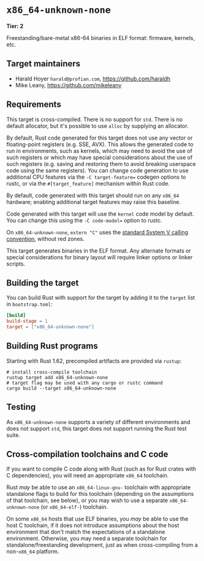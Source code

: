 # `x86_64-unknown-none`

**Tier: 2**

Freestanding/bare-metal x86-64 binaries in ELF format: firmware, kernels, etc.

## Target maintainers

- Harald Hoyer `harald@profian.com`, https://github.com/haraldh
- Mike Leany, https://github.com/mikeleany

## Requirements

This target is cross-compiled. There is no support for `std`. There is no
default allocator, but it's possible to use `alloc` by supplying an allocator.

By default, Rust code generated for this target does not use any vector or
floating-point registers (e.g. SSE, AVX). This allows the generated code to run
in environments, such as kernels, which may need to avoid the use of such
registers or which may have special considerations about the use of such
registers (e.g. saving and restoring them to avoid breaking userspace code
using the same registers). You can change code generation to use additional CPU
features via the `-C target-feature=` codegen options to rustc, or via the
`#[target_feature]` mechanism within Rust code.

By default, code generated with this target should run on any `x86_64`
hardware; enabling additional target features may raise this baseline.

Code generated with this target will use the `kernel` code model by default.
You can change this using the `-C code-model=` option to rustc.

On `x86_64-unknown-none`, `extern "C"` uses the [standard System V calling
convention](https://gitlab.com/x86-psABIs/x86-64-ABI), without red zones.

This target generates binaries in the ELF format. Any alternate formats or
special considerations for binary layout will require linker options or linker
scripts.

## Building the target

You can build Rust with support for the target by adding it to the `target`
list in `bootstrap.toml`:

```toml
[build]
build-stage = 1
target = ["x86_64-unknown-none"]
```

## Building Rust programs

Starting with Rust 1.62, precompiled artifacts are provided via `rustup`:

```text
# install cross-compile toolchain
rustup target add x86_64-unknown-none
# target flag may be used with any cargo or rustc command
cargo build --target x86_64-unknown-none
```

## Testing

As `x86_64-unknown-none` supports a variety of different environments and does
not support `std`, this target does not support running the Rust test suite.

## Cross-compilation toolchains and C code

If you want to compile C code along with Rust (such as for Rust crates with C
dependencies), you will need an appropriate `x86_64` toolchain.

Rust *may* be able to use an `x86_64-linux-gnu-` toolchain with appropriate
standalone flags to build for this toolchain (depending on the assumptions of
that toolchain, see below), or you may wish to use a separate
`x86_64-unknown-none` (or `x86_64-elf-`) toolchain.

On some `x86_64` hosts that use ELF binaries, you *may* be able to use the host
C toolchain, if it does not introduce assumptions about the host environment
that don't match the expectations of a standalone environment. Otherwise, you
may need a separate toolchain for standalone/freestanding development, just as
when cross-compiling from a non-`x86_64` platform.
